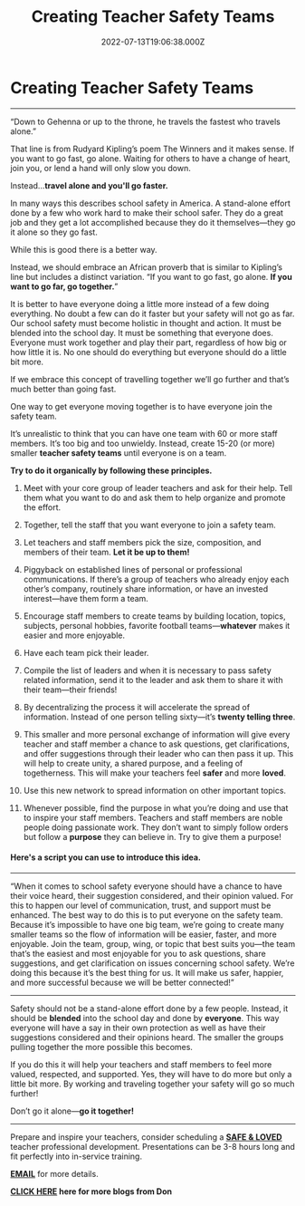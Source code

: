 ﻿---
date: 2022-07-13T19:06:38.000Z
photoLink: "/images/blog/creating-teacher-safety-teams.jpg"
title: "Creating Teacher Safety Teams"
---

# Creating Teacher Safety Teams

--- 

“Down to Gehenna or up to the throne, he travels the fastest who travels alone.”

That line is from Rudyard Kipling’s poem The Winners and it makes sense. If you want to go fast, go alone. Waiting for
others to have a change of heart, join you, or lend a hand will only slow you down.

Instead…__travel alone and you'll go faster.__

In many ways this describes school safety in America. A stand-alone effort done by a few who work hard to make their
school safer. They do a great job and they get a lot accomplished because they do it themselves—they go it alone so they
go fast.

While this is good there is a better way.

Instead, we should embrace an African proverb that is similar to Kipling’s line but includes a distinct variation. “If
you want to go fast, go alone. __If you want to go far, go together.__”

It is better to have everyone doing a little more instead of a few doing everything. No doubt a few can do it faster but
your safety will not go as far. Our school safety must become holistic in thought and action. It must be blended into
the school day. It must be something that everyone does. Everyone must work together and play their part, regardless of
how big or how little it is. No one should do everything but everyone should do a little bit more.

If we embrace this concept of travelling together we’ll go further and that’s much better than going fast.

One way to get everyone moving together is to have everyone join the safety team.

It’s unrealistic to think that you can have one team with 60 or more staff members. It’s too big and too unwieldy.
Instead, create 15-20 (or more) smaller __teacher safety teams__ until everyone is on a team.

__Try to do it organically by following these principles.__

1. Meet with your core group of leader teachers and ask for their help. Tell them what you want to do and ask them to help
organize and promote the effort.
2. Together, tell the staff that you want everyone to join a safety team.
3. Let teachers and staff members pick the size, composition, and members of their team. __Let it be up to them!__
4. Piggyback on established lines of personal or professional communications. If there’s a group of teachers who already
enjoy each other’s company, routinely share information, or have an invested interest—have them form a team.
5. Encourage staff members to create teams by building location, topics, subjects, personal hobbies, favorite football
teams—__whatever__ makes it easier and more enjoyable.
6. Have each team pick their leader.
7. Compile the list of leaders and when it is necessary to pass safety related information, send it to the leader and ask
them to share it with their team—their friends!
8. By decentralizing the process it will accelerate the spread of information. Instead of one person telling sixty—it’s
__twenty telling three__.
9. This smaller and more personal exchange of information will give every teacher and staff member a chance to ask
questions, get clarifications, and offer suggestions through their leader who can then pass it up. This will help to
create unity, a shared purpose, and a feeling of togetherness. This will make your teachers feel __safer__ and more __loved__.
10. Use this new network to spread information on other important topics.

11. Whenever possible, find the purpose in what you’re doing and use that to inspire your staff members. Teachers and staff
members are noble people doing passionate work. They don’t want to simply follow orders but follow a __purpose__ they can
believe in. Try to give them a purpose!

#### Here's a script you can use to introduce this idea.

---

“When it comes to school safety everyone should have a chance to have their voice heard, their suggestion considered,
and their opinion valued. For this to happen our level of communication, trust, and support must be enhanced. The best
way to do this is to put everyone on the safety team. Because it’s impossible to have one big team, we’re going to
create many smaller teams so the flow of information will be easier, faster, and more enjoyable. Join the team, group,
wing, or topic that best suits you—the team that’s the easiest and most enjoyable for you to ask questions, share
suggestions, and get clarification on issues concerning school safety. We’re doing this because it’s the best thing for
us. It will make us safer, happier, and more successful because we will be better connected!”

---

Safety should not be a stand-alone effort done by a few people. Instead, it should be __blended__ into the school day and
done by __everyone__. This way everyone will have a say in their own protection as well as have their suggestions considered
and their opinions heard. The smaller the groups pulling together the more possible this becomes.

If you do this it will help your teachers and staff members to feel more valued, respected, and supported. Yes, they
will have to do more but only a little bit more. By working and traveling together your safety will go so much further!

Don’t go it alone—__go it together!__

---

Prepare and inspire your teachers, consider scheduling
a __[SAFE & LOVED](https://donshomette.com/safe-and-loved.html)__ teacher professional development.
Presentations can be 3-8 hours long and fit perfectly into in-service training.

__[EMAIL](mailto:don@donshomette.com)__ for more details.

__[CLICK HERE](//donshomette.com/blogs.html) here for more blogs from Don__
